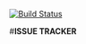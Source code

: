 [![Build Status](https://travis-ci.org/lubaninondo/issue-tracker.svg?branch=master)](https://travis-ci.org/lubaninondo/issue-tracker)

#**ISSUE TRACKER**



